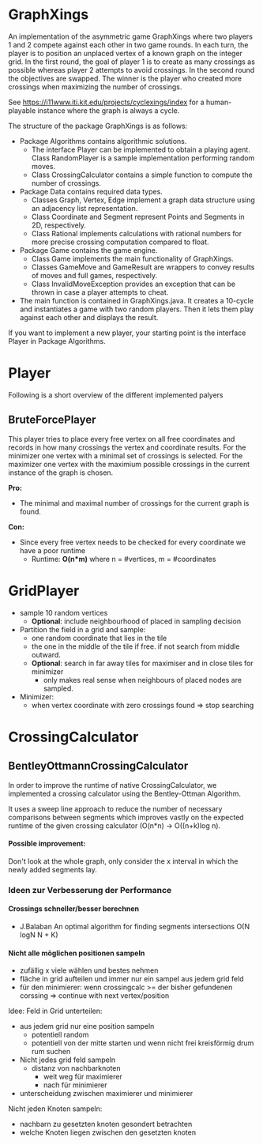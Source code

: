 # GraphXings

An implementation of the asymmetric game GraphXings where two players 1 and 2 compete against each other in two game rounds. In each turn, the player is to position an unplaced vertex of a known graph on the integer grid. In the first round, the goal of player 1 is to create as many crossings as possible whereas player 2 attempts to avoid crossings. In the second round the objectives are swapped. The winner is the player who created more crossings when maximizing the number of crossings.

See https://i11www.iti.kit.edu/projects/cyclexings/index for a human-playable instance where the graph is always a cycle.

The structure of the package GraphXings is as follows:
- Package Algorithms contains algorithmic solutions.
  * The interface Player can be implemented to obtain a playing agent. Class RandomPlayer is a sample implementation performing random moves.
  * Class CrossingCalculator contains a simple function to compute the number of crossings.
- Package Data contains required data types.
  * Classes Graph, Vertex, Edge implement a graph data structure using an adjacency list representation.
  * Class Coordinate and Segment represent Points and Segments in 2D, respectively.
  * Class Rational implements calculations with rational numbers for more precise crossing computation compared to float.
- Package Game contains the game engine.
  * Class Game implements the main functionality of GraphXings.
  * Classes GameMove and GameResult are wrappers to convey results of moves and full games, respectively.
  * Class InvalidMoveException provides an exception that can be thrown in case a player attempts to cheat.
- The main function is contained in GraphXings.java. It creates a 10-cycle and instantiates a game with two random players. Then it lets them play against each other and displays the result.

If you want to implement a new player, your starting point is the interface Player in Package Algorithms.


# Player
Following is a short overview of the different implemented palyers
## BruteForcePlayer
This player tries to place every free vertex on all free coordinates 
and records in how many crossings the vertex and coordinate results.
For the minimizer one vertex with a minimal set of crossings is selected.
For the maximizer one vertex with the maximium possible crossings in the current instance of the graph is chosen.

**Pro:** 
- The minimal and maximal number of crossings for the current graph is found.

**Con:**
- Since every free vertex needs to be checked for every coordinate we have a poor runtime
  - Runtime: **O(n\*m)** where n = #vertices, m = #coordinates

# GridPlayer
- sample 10 random vertices 
  - **Optional**: include neighbourhood of placed in sampling decision
- Partition the field in a grid and sample:
  - one random coordinate that lies in the tile 
  - the one in the middle of the tile if free. if not search from middle outward.
  - **Optional**: search in far away tiles for maximiser and in close tiles for minimizer
    - only makes real sense when neighbours of placed nodes are sampled.
- Minimizer:
  - when vertex coordinate with zero crossings found => stop searching

# CrossingCalculator
## BentleyOttmannCrossingCalculator
In order to improve the runtime of native CrossingCalculator, we implemented 
a crossing calculator using the Bentley-Ottman Algorithm. 

It uses a sweep line approach to reduce the number of necessary comparisons 
between segments which improves vastly on the expected runtime of the 
given crossing calculator (O(n*n) -> O((n+k)log n).

#### Possible improvement:
Don't look at the whole graph, only consider the x interval in which the newly 
added segments lay.

### Ideen zur Verbesserung der Performance
#### Crossings schneller/besser berechnen
- J.Balaban An optimal algorithm for finding segments intersections O(N logN N + K)
#### Nicht alle möglichen positionen sampeln 
- zufällig x viele wählen und bestes nehmen
- fläche in grid aufteilen und immer nur ein sampel aus jedem grid feld
- für den minimierer: wenn crossingcalc >= der bisher gefundenen corssing => continue with next vertex/position


Idee:
Feld in Grid unterteilen:
- aus jedem grid nur eine position sampeln
  - potentiell random
  - potentiell von der mitte starten und wenn nicht frei kreisförmig drum rum suchen
- Nicht jedes grid feld sampeln
  - distanz von nachbarknoten
    - weit weg für maximierer
    - nach für minimierer
- unterscheidung zwischen maximierer und minimierer

Nicht jeden Knoten sampeln:
- nachbarn zu gesetzten knoten gesondert betrachten
- welche Knoten liegen zwischen den gesetzten knoten